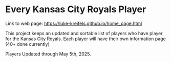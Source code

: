 # Every Kansas City Royals Player

Link to web page: https://luke-kreifels.github.io/home_page.html

This project keeps an updated and sortable list of players who have player for the Kansas City Royals. Each player will have their own information page (40+ done currently)

Players Updated through May 5th, 2025.
